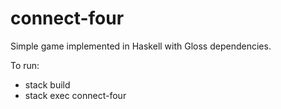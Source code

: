 # connect-four

Simple game implemented in Haskell with Gloss dependencies.

To run:
  - stack build
  - stack exec connect-four
